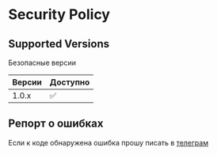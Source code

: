 # Security Policy

## Supported Versions

Безопасные версии

| Версии | Доступно          |
| ------- | ------------------ |
| 1.0.x   | :white_check_mark: |

## Репорт о ошибках
Если к коде обнаружена ошибка прошу писать в <a href="t.me/d08ee">телеграм</a>
